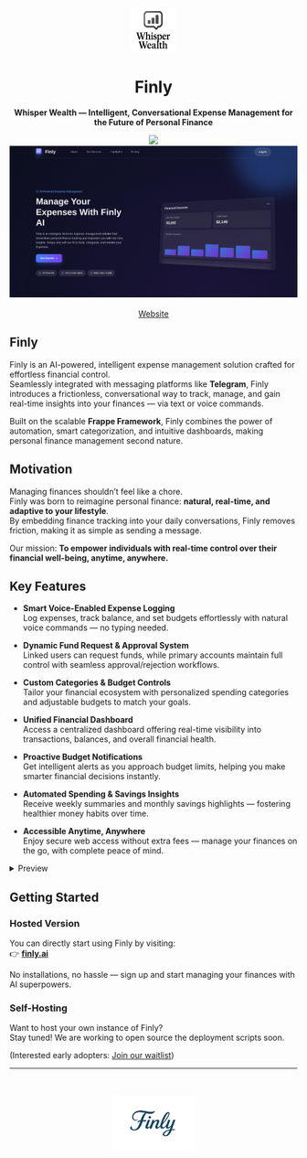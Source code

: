 <div align="center" markdown="1">
	<img src=".github/images/finly_whisper_wealth.png" width="80" height="80"/>
	<h1>Finly</h1>

**Whisper Wealth — Intelligent, Conversational Expense Management for the Future of Personal Finance**
</div>

<div align="center">
	<a target="_blank" href="#license" title="License: MIT"><img src="https://img.shields.io/badge/License-MIT-success.svg"></a>
</div>

<div align="center">
	<img src=".github/images/hero-section.png" alt="Finly Hero Image" />
</div>
<br>
<div align="center">
    <a href="https://two-korecent.frappe.cloud/">Website</a>
</div>

## Finly

Finly is an AI-powered, intelligent expense management solution crafted for effortless financial control.  
Seamlessly integrated with messaging platforms like **Telegram**, Finly introduces a frictionless, conversational way to track, manage, and gain real-time insights into your finances — via text or voice commands.

Built on the scalable **Frappe Framework**, Finly combines the power of automation, smart categorization, and intuitive dashboards, making personal finance management second nature.

## Motivation

Managing finances shouldn’t feel like a chore.  
Finly was born to reimagine personal finance: **natural, real-time, and adaptive to your lifestyle**.  
By embedding finance tracking into your daily conversations, Finly removes friction, making it as simple as sending a message.

Our mission: **To empower individuals with real-time control over their financial well-being, anytime, anywhere.**

## Key Features

- **Smart Voice-Enabled Expense Logging**  
  Log expenses, track balance, and set budgets effortlessly with natural voice commands — no typing needed.

- **Dynamic Fund Request & Approval System**  
  Linked users can request funds, while primary accounts maintain full control with seamless approval/rejection workflows.

- **Custom Categories & Budget Controls**  
  Tailor your financial ecosystem with personalized spending categories and adjustable budgets to match your goals.

- **Unified Financial Dashboard**  
  Access a centralized dashboard offering real-time visibility into transactions, balances, and overall financial health.

- **Proactive Budget Notifications**  
  Get intelligent alerts as you approach budget limits, helping you make smarter financial decisions instantly.

- **Automated Spending & Savings Insights**  
  Receive weekly summaries and monthly savings highlights — fostering healthier money habits over time.

- **Accessible Anytime, Anywhere**  
  Enjoy secure web access without extra fees — manage your finances on the go, with complete peace of mind.

<details>
<summary>Preview</summary>

![Our Services](.github/images/our-services.png)
![Highlights](.github/images/highlights.png)
</details>

## Getting Started

### Hosted Version

You can directly start using Finly by visiting:  
👉 [**finly.ai**](https://two-korecent.frappe.cloud/)

No installations, no hassle — sign up and start managing your finances with AI superpowers.

### Self-Hosting

Want to host your own instance of Finly?  
Stay tuned! We are working to open source the deployment scripts soon.

(Interested early adopters: [Join our waitlist](https://finly.finance/waitlist))

---

<br>
<br>
<div align="center">
	<a href="https://two-korecent.frappe.cloud/" target="_blank">
		<picture>
			<img src=".github/images/Finly.png" alt="Finly.ai" height="96"/>
		</picture>
	</a>
</div>
